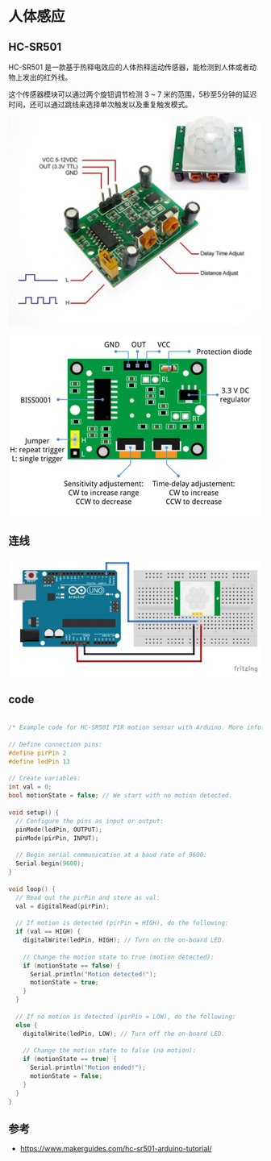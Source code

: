 # 人体感应


## HC-SR501

HC-SR501 是一款基于热释电效应的人体热释运动传感器，能检测到人体或者动物上发出的红外线。

这个传感器模块可以通过两个旋钮调节检测 3 ~ 7 米的范围，5秒至5分钟的延迟时间，还可以通过跳线来选择单次触发以及重复触发模式。

![](img/HC-SR501/HC-SR501.jpg)

![](img/HC-SR501/HC-SR501-Pinout-Annotation-768x546.jpg)

## 连线

![](img/HC-SR501/HC-SR501-PIR-motion-sensor-with-Arduino-UNO-wiring-diagram-schematic-768x365.jpg)


## code

```c

/* Example code for HC-SR501 PIR motion sensor with Arduino. More info: www.www.makerguides.com */

// Define connection pins:
#define pirPin 2
#define ledPin 13

// Create variables:
int val = 0;
bool motionState = false; // We start with no motion detected.

void setup() {
  // Configure the pins as input or output:
  pinMode(ledPin, OUTPUT);
  pinMode(pirPin, INPUT);

  // Begin serial communication at a baud rate of 9600:
  Serial.begin(9600);
}

void loop() {
  // Read out the pirPin and store as val:
  val = digitalRead(pirPin);

  // If motion is detected (pirPin = HIGH), do the following:
  if (val == HIGH) {
    digitalWrite(ledPin, HIGH); // Turn on the on-board LED.

    // Change the motion state to true (motion detected):
    if (motionState == false) {
      Serial.println("Motion detected!");
      motionState = true;
    }
  }

  // If no motion is detected (pirPin = LOW), do the following:
  else {
    digitalWrite(ledPin, LOW); // Turn off the on-board LED.

    // Change the motion state to false (no motion):
    if (motionState == true) {
      Serial.println("Motion ended!");
      motionState = false;
    }
  }
}
```


## 参考


* https://www.makerguides.com/hc-sr501-arduino-tutorial/